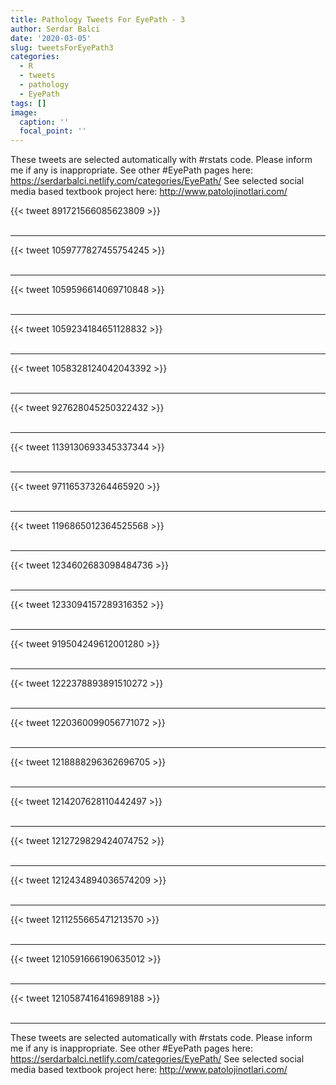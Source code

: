 ```yaml
---
title: Pathology Tweets For EyePath - 3
author: Serdar Balci
date: '2020-03-05'
slug: tweetsForEyePath3
categories:
  - R
  - tweets
  - pathology
  - EyePath
tags: []
image:
  caption: ''
  focal_point: ''
---
```



These tweets are selected automatically with #rstats code. Please inform me if any is inappropriate.
See other #EyePath pages here: https://serdarbalci.netlify.com/categories/EyePath/ 
See selected social media based textbook project here: http://www.patolojinotlari.com/

{{< tweet 891721566085623809 >}}
<br>
<br>
<hr>
{{< tweet 1059777827455754245 >}}
<br>
<br>
<hr>
{{< tweet 1059596614069710848 >}}
<br>
<br>
<hr>
{{< tweet 1059234184651128832 >}}
<br>
<br>
<hr>
{{< tweet 1058328124042043392 >}}
<br>
<br>
<hr>
{{< tweet 927628045250322432 >}}
<br>
<br>
<hr>
{{< tweet 1139130693345337344 >}}
<br>
<br>
<hr>
{{< tweet 971165373264465920 >}}
<br>
<br>
<hr>
{{< tweet 1196865012364525568 >}}
<br>
<br>
<hr>
{{< tweet 1234602683098484736 >}}
<br>
<br>
<hr>
{{< tweet 1233094157289316352 >}}
<br>
<br>
<hr>
{{< tweet 919504249612001280 >}}
<br>
<br>
<hr>
{{< tweet 1222378893891510272 >}}
<br>
<br>
<hr>
{{< tweet 1220360099056771072 >}}
<br>
<br>
<hr>
{{< tweet 1218888296362696705 >}}
<br>
<br>
<hr>
{{< tweet 1214207628110442497 >}}
<br>
<br>
<hr>
{{< tweet 1212729829424074752 >}}
<br>
<br>
<hr>
{{< tweet 1212434894036574209 >}}
<br>
<br>
<hr>
{{< tweet 1211255665471213570 >}}
<br>
<br>
<hr>
{{< tweet 1210591666190635012 >}}
<br>
<br>
<hr>
{{< tweet 1210587416416989188 >}}
<br>
<br>
<hr>


These tweets are selected automatically with #rstats code. Please inform me if any is inappropriate.
See other #EyePath pages here: https://serdarbalci.netlify.com/categories/EyePath/ 
See selected social media based textbook project here: http://www.patolojinotlari.com/

